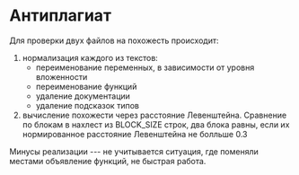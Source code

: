 # Антиплагиат
Для проверки двух файлов на похожесть происходит:
1. нормализация каждого из текстов: 
   - переименование переменных, в зависимости от уровня вложенности 
   - переименование функций
   - удаление документации 
   - удаление подсказок типов
2. вычисление похожести через расстояние Левенштейна. Сравнение по блокам в нахлест из BLOCK_SIZE строк, два блока равны, если их нормированное расстояние Левенштейна не болльше 0.3


Минусы реализации --- не учитывается ситуация, где поменяли местами объявление функций, не быстрая работа. 